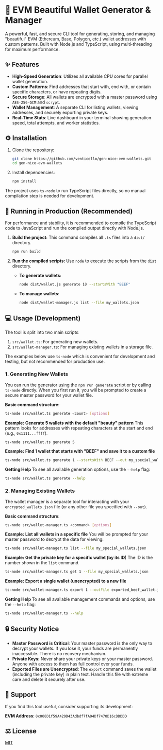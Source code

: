 # 💎 EVM Beautiful Wallet Generator & Manager

A powerful, fast, and secure CLI tool for generating, storing, and managing "beautiful" EVM (Ethereum, Base, Polygon, etc.) wallet addresses with custom patterns. Built with Node.js and TypeScript, using multi-threading for maximum performance.

## ✨ Features

- **High-Speed Generation**: Utilizes all available CPU cores for parallel wallet generation.
- **Custom Patterns**: Find addresses that start with, end with, or contain specific characters, or have repeating digits.
- **Secure Storage**: All wallets are encrypted with a master password using `AES-256-GCM` and `scrypt`.
- **Wallet Management**: A separate CLI for listing wallets, viewing addresses, and securely exporting private keys.
- **Real-Time Stats**: Live dashboard in your terminal showing generation speed, total attempts, and worker statistics.

## ⚙️ Installation

1.  Clone the repository:
    ```sh
    git clone https://github.com/venticello/gen-nice-evm-wallets.git
    cd gen-nice-evm-wallets
    ```

2.  Install dependencies:
    ```sh
    npm install
    ```

The project uses `ts-node` to run TypeScript files directly, so no manual compilation step is needed for development.

## 🚀 Running in Production (Recommended)

For performance and stability, it is recommended to compile the TypeScript code to JavaScript and run the compiled output directly with Node.js.

1.  **Build the project:**
    This command compiles all `.ts` files into a `dist/` directory.
    ```sh
    npm run build
    ```

2.  **Run the compiled scripts:**
    Use `node` to execute the scripts from the `dist` directory.

    *   **To generate wallets:**
        ```sh
        node dist/wallet.js generate 10 --startsWith "BEEF"
        ```
    *   **To manage wallets:**
        ```sh
        node dist/wallet-manager.js list --file my_wallets.json
        ```

## 💻 Usage (Development)

The tool is split into two main scripts:
1.  `src/wallet.ts`: For generating new wallets.
2.  `src/wallet-manager.ts`: For managing existing wallets in a storage file.

The examples below use `ts-node` which is convenient for development and testing, but not recommended for production use.

### 1. Generating New Wallets

You can run the generator using the `npm run generate` script or by calling `ts-node` directly. When you first run it, you will be prompted to create a secure master password for your wallet file.

**Basic command structure:**
```sh
ts-node src/wallet.ts generate <count> [options]
```

**Example: Generate 5 wallets with the default "beauty" pattern**
This pattern looks for addresses with repeating characters at the start and end (e.g., `0x1111...ffff`).
```sh
ts-node src/wallet.ts generate 5
```

**Example: Find 1 wallet that starts with "BEEF" and save it to a custom file**
```sh
ts-node src/wallet.ts generate 1 --startsWith BEEF --out my_special_wallets.json
```

**Getting Help**
To see all available generation options, use the `--help` flag:
```sh
ts-node src/wallet.ts generate --help
```

### 2. Managing Existing Wallets

The wallet manager is a separate tool for interacting with your `encrypted_wallets.json` file (or any other file you specified with `--out`).

**Basic command structure:**
```sh
ts-node src/wallet-manager.ts <command> [options]
```

**Example: List all wallets in a specific file**
You will be prompted for your master password to decrypt the data for viewing.
```sh
ts-node src/wallet-manager.ts list --file my_special_wallets.json
```

**Example: Get the private key for a specific wallet (by its ID)**
The ID is the number shown in the `list` command.
```sh
ts-node src/wallet-manager.ts get 1 --file my_special_wallets.json
```

**Example: Export a single wallet (unencrypted) to a new file**
```sh
ts-node src/wallet-manager.ts export 1 --outFile exported_beef_wallet.json --file my_special_wallets.json
```

**Getting Help**
To see all available management commands and options, use the `--help` flag:
```sh
ts-node src/wallet-manager.ts --help
```

## 🔒 Security Notice

-   **Master Password is Critical**: Your master password is the only way to decrypt your wallets. If you lose it, your funds are permanently inaccessible. There is no recovery mechanism.
-   **Private Keys**: Never share your private keys or your master password. Anyone with access to them has full control over your funds.
-   **Exported Files are Unencrypted**: The `export` command saves the wallet (including the private key) in plain text. Handle this file with extreme care and delete it securely after use.

## 💖 Support

If you find this tool useful, consider supporting its development:

**EVM Address**: `0x000D1f59A429D43Adbdf7fA94Df7470D16cDDDDD`

## ⚖️ License

[MIT](LICENSE) 